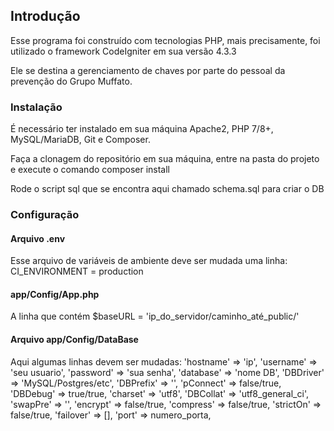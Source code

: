 <h2>Introdução</h2>
<p> Esse programa foi construído com tecnologias PHP, mais precisamente, foi utilizado o framework CodeIgniter em sua versão 4.3.3</p>
<p>Ele se destina a gerenciamento de chaves por parte do pessoal da prevenção do Grupo Muffato.</p>

<h3>Instalação</h3>
<p>É necessário ter instalado em sua máquina Apache2, PHP 7/8+, MySQL/MariaDB, Git e Composer.</p>
<p>Faça a clonagem do repositório em sua máquina, entre na pasta do projeto e execute o comando composer install</p>
<p>Rode o script sql que se encontra aqui chamado schema.sql para criar o DB</p>

<h3>Configuração</h3>
<h4>Arquivo .env</h4>
<p>Esse arquivo de variáveis de ambiente deve ser mudada uma linha: CI_ENVIRONMENT = production</p>
<h4>app/Config/App.php</h4>
<p>A linha que contém $baseURL = 'ip_do_servidor/caminho_até_public/'</p>
  <h4>Arquivo app/Config/DataBase</h4>
    <p>Aqui algumas linhas devem ser mudadas:
      'hostname' => 'ip',
        'username' => 'seu usuario',
        'password' => 'sua senha',
        'database' => 'nome DB',
        'DBDriver' => 'MySQL/Postgres/etc',
        'DBPrefix' => '',
        'pConnect' => false/true,
        'DBDebug'  => true/true,
        'charset'  => 'utf8',
        'DBCollat' => 'utf8_general_ci',
        'swapPre'  => '',
        'encrypt'  => false/true,
        'compress' => false/true,
        'strictOn' => false/true,
        'failover' => [],
        'port'     => numero_porta,</p>